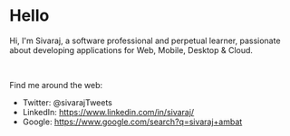 # Hello

Hi, I'm Sivaraj, a software professional and perpetual learner, passionate about developing applications for Web, Mobile, Desktop & Cloud.

<br />

Find me around the web:
- Twitter: @sivarajTweets
- LinkedIn: https://www.linkedin.com/in/sivaraj/
- Google: https://www.google.com/search?q=sivaraj+ambat
